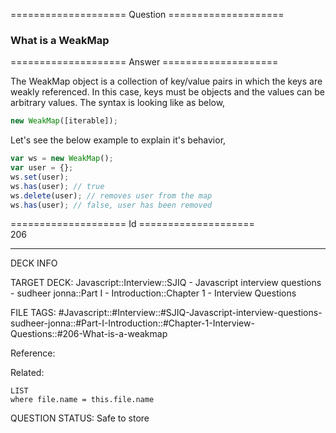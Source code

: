 ==================== Question ====================  

### What is a WeakMap  

==================== Answer ====================  

The WeakMap object is a collection of key/value pairs in which the keys are
weakly referenced. In this case, keys must be objects and the values can be
arbitrary values. The syntax is looking like as below,

```javascript
new WeakMap([iterable]);
```

Let's see the below example to explain it's behavior,

```javascript
var ws = new WeakMap();
var user = {};
ws.set(user);
ws.has(user); // true
ws.delete(user); // removes user from the map
ws.has(user); // false, user has been removed
```

==================== Id ====================  
206

---

DECK INFO

TARGET DECK: Javascript::Interview::SJIQ - Javascript interview questions - sudheer jonna::Part I - Introduction::Chapter 1 - Interview Questions

FILE TAGS: #Javascript::#Interview::#SJIQ-Javascript-interview-questions-sudheer-jonna::#Part-I-Introduction::#Chapter-1-Interview-Questions::#206-What-is-a-weakmap

Reference:

Related:

```dataview
LIST
where file.name = this.file.name
```

QUESTION STATUS: Safe to store
